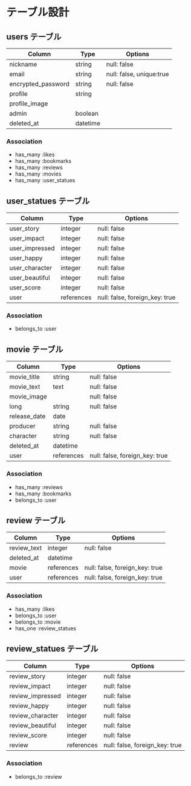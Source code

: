 # テーブル設計

## users テーブル

| Column             | Type     | Options     |
| ------------------ | -------- | ----------- |
| nickname           | string   | null: false |
| email              | string   | null: false, unique:true |
| encrypted_password | string   | null: false |
| profile            | string   |
| profile_image      | 
| admin              | boolean  |
| deleted_at         | datetime |

### Association

- has_many :likes
- has_many :bookmarks
- has_many :reviews
- has_many :movies
- has_many :user_statues


## user_statues テーブル

| Column            | Type       | Options     |
| ----------------- | ---------- | ----------- |
| user_story        | integer    | null: false |
| user_impact       | integer    | null: false |
| user_impressed    | integer    | null: false |
| user_happy        | integer    | null: false |
| user_character    | integer    | null: false |
| user_beautiful    | integer    | null: false |
| user_score        | integer    | null: false |
| user              | references | null: false, foreign_key: true |

### Association

- belongs_to :user


## movie テーブル

| Column       | Type       | Options     |
| ------------ | ---------- | ----------- |
| movie_title  | string     | null: false |
| movie_text   | text       | null: false |
| movie_image  |            | null: false |
| long         | string     | null: false |
| release_date | date       |
| producer     | string     | null: false |
| character    | string     | null: false |
| deleted_at   | datetime   |
| user        | references | null: false, foreign_key: true |

### Association

- has_many :reviews
- has_many :bookmarks
- belongs_to :user


## review テーブル

| Column      | Type       | Options     |
| ----------  | ---------- | ----------- |
| review_text | integer    | null: false |
| deleted_at  | datetime   |
| movie       | references | null: false, foreign_key: true |
| user        | references | null: false, foreign_key: true |

### Association

- has_many :likes
- belongs_to :user
- belongs_to :movie
- has_one :review_statues


## review_statues テーブル

| Column            | Type       | Options     |
| ----------------- | ---------- | ----------- |
| review_story      | integer    | null: false |
| review_impact     | integer    | null: false |
| review_impressed  | integer    | null: false |
| review_happy      | integer    | null: false |
| review_character  | integer    | null: false |
| review_beautiful  | integer    | null: false |
| review_score      | integer    | null: false |
| review            | references | null: false, foreign_key: true |

### Association

- belongs_to :review